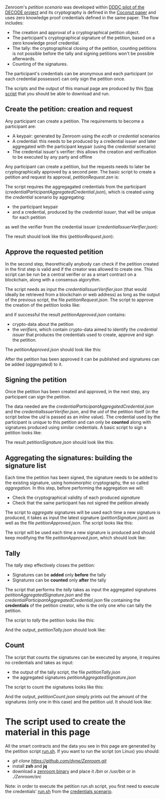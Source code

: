 

<!-- Unused files
 
givenDebugOutputVerbose.json
givenLongOutput.json
 

Link file with relative path: <a href="./_media/examples/zencode_cookbook/givenArraysLoadInput.json">givenArraysLoadInput.json</a>
 
-->


Zenroom's *petition scenario* was developed within [DDDC pilot of the DECODE project](https://decodeproject.eu/pilots) and its cryptography is defined in the [Coconut paper](https://arxiv.org/abs/1802.07344) and uses zero knowledge proof credentials defined in the same paper.
The flow includes: 
 - The creation and approval of a cryptographical petition object.
 - The participant's cryptographical signature of the petition, based on a zero knowledge proof credential.
 - The tally: the cryptographical closing of the petition, counting petitions is not possible before the tally and signing petitions won't be possible afterwards.
 - Counting of the signatures.

The participant's credentials can be anonymous and each participant (or each credential possessor) can only sign the petition once. 

The scripts and the output of this manual page are produced by this <a href="https://github.com/dyne/Zenroom/tree/master/test/zencode_petition/run.sh">flow script</a> that you should be able to download and run.
 
## Create the petition: creation and request
 
Any participant can create a petition. The requirements to become a participant are:
 
 - A keypair: generated by Zenroom using the *ecdh* or *credential* scenarios
 - A credential: this needs to be produced by a credential issuer and later aggregated with the participant keypair (using the *credential* scenario) 
 - The credential issuer's verifier: this allows the creation and verification to be executed by any party and offline
 
Any participant can create a petition, but the requests needs to later be cryptographically approved by a second peer. The basic script to create a petition and request its approval, *petitionRequest.zen* is: 

[](../_media/examples/zencode_cookbook/petitionRequest.zen ':include :type=code gherkin')

The script requires the aggregagated credentials from the participant (*credentialParticipantAggregatedCredential.json*), which is created using the *credential* scenario by aggregating:
 - the participant keypair 
 - and a credential, produced by the *credential issuer*, that will be unique for each petition

[](../_media/examples/zencode_cookbook/credentialParticipantAggregatedCredential.json ':include :type=code json')

as well the verifier from the credential issuer (*credentialIssuerVerifier.json*): 

[](../_media/examples/zencode_cookbook/credentialIssuerVerifier.json ':include :type=code json')

The result should look like this (*petitionRequest.json*):

[](../_media/examples/zencode_cookbook/petitionRequest.json ':include :type=code json')




## Approve the requested petition

In the second step, theorethically anybody can check if the petition created in the first step is valid and if the creator was allowed to create one. This script can be run be a central verifier or as a smart contract on a blockchain, along with a consensus algorythm.


The script needs as input the *credentialIssuerVerifier.json* (that would ideally be retrieved from a blockchain or web address) as long as the output of the previous script, the file *petitionRequest.json*. The script to approve the creation of the petition looks like:

[](../_media/examples/zencode_cookbook/petitionApprove.zen ':include :type=code gherkin')

and if successful the result *petitionApproved.json* contains: 
 - crypto-data about the petition 
 - the *verifiers*, which contain crypto-data aimed to identify the *credential issuer* that produces the credentials used to create, approve and sign the petition.
 
The *petitionApproved.json* should look like this:

[](../_media/examples/zencode_cookbook/petitionApproved.json ':include :type=code json')

After the petition has been approved it can be published and signatures can be added (*aggregated*) to it.

## Signing the petition

Once the petition has been created and approved, in the next step, any participant can sign the petition.

The data needed are the *credentialParticipantAggregatedCredential.json* and the *credentialIssuerVerifier.json*, and the *uid* of the petition itself (in the script below the *uid* is passed as an *inline* value). The credential used by the participant is unique to this petition and can only be **counted** along with signatures produced using similar credentials. A basic script to sign a petition looks like:

[](../_media/examples/zencode_cookbook/petitionSign.zen ':include :type=code gherkin')

The result *petitionSignature.json* should look like this:

[](../_media/examples/zencode_cookbook/petitionSignature.json ':include :type=code json')


## Aggregating the signatures: building the signature list 

Each time the petition has been signed, the signature needs to be added to the existing signature, using homomorphic cryptography, the so called *aggregation*. In this step, before performing the aggregation we will:
 - Check the cryptographical validity of each produced *signature*
 - Check that the same participant has not signed the petition already

The script to *aggregate* signatures will be used each time a new signature is produced, it takes as input the latest signature (*petitionSignature.json*) as well as the file *petitionApproved.json*. The script looks like this:

[](../_media/examples/zencode_cookbook/petitionAggregateSignature.zen ':include :type=code gherkin')

The script will be used each time a new signature is produced and should keep modifying the file *petitionApproved.json*, which should look like:

[](../_media/examples/zencode_cookbook/petitionAggregatedSignature.json ':include :type=code json')




## Tally 

The *tally* step effectively closes the petition: 
 - Signatures can be **added** only **before** the tally
 - Signatures can be **counted** only **after** the tally

The script that performs the *tally* takes as input the aggregated signatures *petitionAggregatedSignature.json* and the *credentialParticipantAggregatedCredential.json* file containing the **credentials** of the petition creator, who is the only one who can tally the petition.

The script to *tally* the petition looks like this:

[](../_media/examples/zencode_cookbook/petitionTally.zen ':include :type=code gherkin')

And the output, *petitionTally.json* should look like:

[](../_media/examples/zencode_cookbook/petitionTally.json ':include :type=code json')


## Count

The script that counts the signatures can be executed by anyone, it requires no credentials and takes as input:
 - the output of the tally script, the file *petitionTally.json*
 - the aggregated signatures *petitionAggregatedSignature.json* 

The script to count the signatures looks like this:

[](../_media/examples/zencode_cookbook/petitionCount.zen ':include :type=code gherkin')

And the output, *petitionCount.json* simply prints out the amount of the signatures (only one in this case) and the petition *uid*. It should look like:

[](../_media/examples/zencode_cookbook/petitionCount.json ':include :type=code json')


# The script used to create the material in this page

All the smart contracts and the data you see in this page are generated by the petition script [run.sh](https://github.com/dyne/Zenroom/blob/master/test/zencode_petition/run.sh). If you want to run the script (on Linux) you should: 
 - *git clone https://github.com/dyne/Zenroom.git*
 - install **zsh** and **jq**
 - download a [zenroom binary](https://zenroom.org/#downloads) and place it */bin* or */usr/bin* or in *./Zenroom/src*
 
Note: in order to execute the petition run.sh script, you first need to execute the credentials' [run.sh](https://github.com/dyne/Zenroom/blob/master/test/zencode_credential/run.sh) from the [credentials scenario](/pages/zencode-scenario-credentials).
